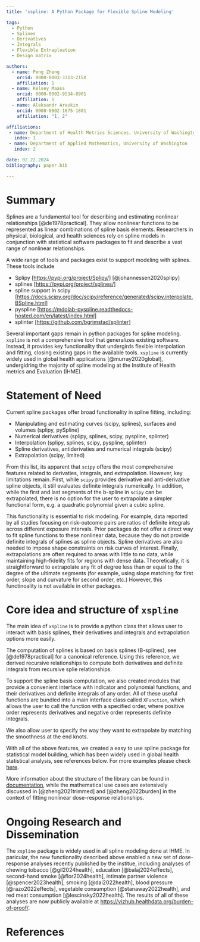 ```yaml
---
title: 'xspline: A Python Package for Flexible Spline Modeling'

tags:
  - Python
  - Splines
  - Derivatives
  - Integrals
  - Flexible Extraploation
  - Design matrix

authors:
  - name: Peng Zheng
    orcid: 0000-0003-3313-215X
    affiliation: 1
  - name: Kelsey Maass
    orcid: 0000-0002-9534-8901
    affiliation: 1
  - name: Aleksandr Aravkin
    orcid: 0000-0002-1875-1801
    affiliation: "1, 2"

affiliations:
 - name: Department of Health Metrics Sciences, University of Washington
   index: 1
 - name: Department of Applied Mathematics, University of Washington
   index: 2

date: 02.22.2024
bibliography: paper.bib

---
```


# Summary

Splines are a fundamental tool for describing and estimating nonlinear relationships [@de1978practical]. They allow nonlinear functions to be represented as linear combinations of spline basis elements. Researchers in physical, biological, and health sciences rely on spline models in conjunction with statistical software packages to fit and describe a vast range of nonlinear relationships.

A wide range of tools and packages exist to support modeling with splines.
These tools include
- Splipy [https://pypi.org/project/Splipy/] [@johannessen2020splipy]
- splines [https://pypi.org/project/splines/]
- spline support in scipy [https://docs.scipy.org/doc/scipy/reference/generated/scipy.interpolate.BSpline.html]
- pyspline [https://mdolab-pyspline.readthedocs-hosted.com/en/latest/index.html]
- splinter [https://github.com/bgrimstad/splinter]

Several important gaps remain in python packages for spline modeling.  `xspline` is not a comprehensive tool that generalizes existing software. Instead, it provides key functionality that undergirds flexible interpolation and fitting, closing existing gaps in the available tools.  `xspline` is currently widely used in global health applications [@murray2020global], undergidring the majority of spline modeling at the Institute of Health metrics and Evaluation (IHME).


# Statement of Need

Current spline packages offer broad functionality in spline fitting, including:
- Manipulating and estimating curves (scipy, splines), surfaces and volumes (splipy, pySpline)
- Numerical derivatives (splipy, splines, scipy, pyspline, splinter)
- Interpolation (splipy, splines, scipy, pyspline, splinter)
- Spline derivatives, antiderivaties and numerical integrals (scipy)
- Extrapolation (scipy, limited)

From this list, its apparent that `scipy` offers the most comprehensive features related to derivaties, integrals, and extrapolation. However, key limitations remain. First, while `scipy` provides derivative and anti-derivative spline objects, it still evaluates definite integrals numerically. In addition, while the first and last segments of the b-spline in `scipy` can be extrapolated, there is no option for the user to extrapolate a simpler functional form, e.g. a quadratic polynomial given a cubic spline.

This functionality is essential to risk modeling. For example, data reported by all studies focusing on risk-outcome pairs are ratios of definite integrals across different exposure intervals. Prior packages do not offer a direct way to fit spline functions to these nonlinear data, because they do not provide definite integrals of splines as spline objects. Spline derivatives are also needed to impose shape constraints on risk curves of interest. Finally, extrapolations are often required to areas with little to no data, while maintaining high-fidelity fits for regions with dense data. Theoretically, it is straightforward to extrapolate any fit of degree less than or equal to the degree of the ultimate segments (for example, using slope matching for first order, slope and curvature for second order, etc.) However, this functinoality is not available in other packages.


# Core idea and structure of `xspline`

The main idea of `xspline` is to provide a python class that allows user to
interact with basis splines, their derivatives and integrals and extrapolation
options more easily.

The computation of splines is based on basis splines (B-splines), see
[@de1978practical] for a canonical reference. Using this reference, we derived recursive relationships to 
compute both derivatives and definite integrals from recursive splie relationships.

To support the spline basis computation, we also created modules that provide a 
convenient interface with indicator and polynomial functions, and their
derivatives and definite integrals of any order. All of these useful functions are 
bundled into a main interface class called `XFunction`, which allows the user to call
the function with a specified order, where positive order represents derivatives
and negative order represents definite integrals.

We also allow user to specify the way they want to extrapolate by
matching the smoothness at the end knots.

With all of the above features, we created a easy to use spline
package for statistical model building, which has been widely used in 
global health statistical analysis, see references below. 
For more examples please check [here](https://ihmeuw-msca.github.io/xspline/quickstart.html).

More information about the structure of the library can be found in [documentation](https://ihmeuw-msca.github.io/xspline/api_reference/), 
while the mathematical use cases are extensively discussed in [@zheng2021trimmed] and [@zheng2022burden] in the context of fitting nonlinear dose-response 
relationships.


# Ongoing Research and Dissemination

The `xspline` package is widely used in all spline modeling done at IHME. In paricular, the new functionality described above enabled a new set of dose-response analyses recently published by the institue, including analyses of chewing tobacco [@gil2024health], education [@balaj2024effects], second-hand smoke [@flor2024health], intimate partner violence [@spencer2023health], smoking [@dai2022health], blood pressure [@razo2022effects], vegetable consumption [@stanaway2022health], and red meat consumption [@lescinsky2022health]. The results of all of these analyses are now publicly available at https://vizhub.healthdata.org/burden-of-proof/.

# References
